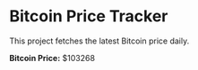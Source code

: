# Bitcoin Price Tracker

This project fetches the latest Bitcoin price daily.

**Bitcoin Price:** $103268
